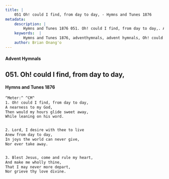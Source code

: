```yaml
---
title: |
    051 Oh! could I find, from day to day, - Hymns and Tunes 1876
metadata:
    description: |
        Hymns and Tunes 1876 051. Oh! could I find, from day to day,. A nearness to my God, Then would my hours glide sweet away, While leaning on his word. 
    keywords:  |
        Hymns and Tunes 1876, adventhymnals, advent hymnals, Oh! could I find, from day to day,, A nearness to my God,, 
    author: Brian Onang'o
---
```


#### Advent Hymnals
## 051. Oh! could I find, from day to day,
####  Hymns and Tunes 1876

```txt
^Meter:^ ^CM^
1. Oh! could I find, from day to day,
A nearness to my God,
Then would my hours glide sweet away,
While leaning on his word.


2. Lord, I desire with thee to live
Anew from day to day,
In joys the world can never give,
Nor ever take away.


3. Blest Jesus, come and rule my heart,
And make me wholly thine,
That I may never more depart,
Nor grieve thy love divine.
```